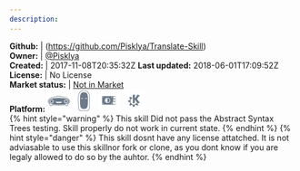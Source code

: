 ```yaml
---
description: 
---
```



**Github:** | (https://github.com/Pisklya/Translate-Skill)  
**Owner:** | [@Pisklya](https://github.com/Pisklya)  
**Created:** | 2017-11-08T20:35:32Z  **Last updated:** 2018-06-01T17:09:52Z  
**License:** | No License  
**Market status:** | [Not in Market](https://market.mycroft.ai/skill/)  
**Platform:**   ![](.gitbook/assets/mark-1-icon.png)  ![](.gitbook/assets/mark-2-icon.png)  ![](.gitbook/assets/picroft-icon.png)  ![](.gitbook/assets/kde.png)   
{% hint style="warning" %}
This skill Did not pass the Abstract Syntax Trees testing. Skill properly do not work in current state.
{% endhint %}
{% hint style="danger" %}
This skill dosnt have any license attatched. It is not adviasable to use this skillnor fork or clone, as you dont know if you are legaly allowed to do so by the auhtor.
{% endhint %}
